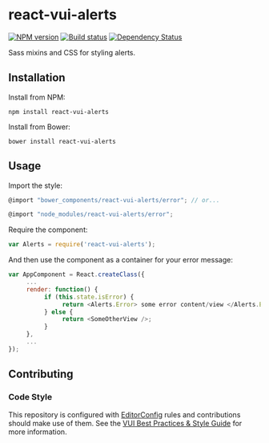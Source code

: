 # react-vui-alerts

[![NPM version][npm-image]][npm-url]
[![Build status][ci-image]][ci-url]
[![Dependency Status][dependencies-image]][dependencies-url]

Sass mixins and CSS for styling alerts.

## Installation

Install from NPM:
```shell
npm install react-vui-alerts
```

Install from Bower:
```shell
bower install react-vui-alerts
```

## Usage

Import the style:

```javascript
@import "bower_components/react-vui-alerts/error"; // or...

@import "node_modules/react-vui-alerts/error";
```

Require the component:
```javascript
var Alerts = require('react-vui-alerts');
```

And then use the component as a container for your error message:

```javascript
var AppComponent = React.createClass({
     ...
     render: function() {
          if (this.state.isError) {
               return <Alerts.Error> some error content/view </Alerts.Error>;
          } else {
               return <SomeOtherView />;
          }
     },
     ...
});
```
## Contributing

### Code Style

This repository is configured with [EditorConfig](http://editorconfig.org) rules and contributions should make use of them. See the [VUI Best Practices & Style Guide](https://github.com/Brightspace/valence-ui-docs/wiki/Best-Practices-&-Style-Guide) for more information.

[npm-url]: https://www.npmjs.org/package/react-vui-alerts
[npm-image]: https://img.shields.io/npm/v/react-vui-alerts.svg
[ci-url]: https://travis-ci.org/Brightspace/react-valence-ui-alerts
[ci-image]: https://img.shields.io/travis-ci/Brightspace/react-valence-ui-alerts.svg
[dependencies-url]: https://david-dm.org/brightspace/react-valence-ui-alerts
[dependencies-image]: https://img.shields.io/david/Brightspace/react-valence-ui-alerts.svg
